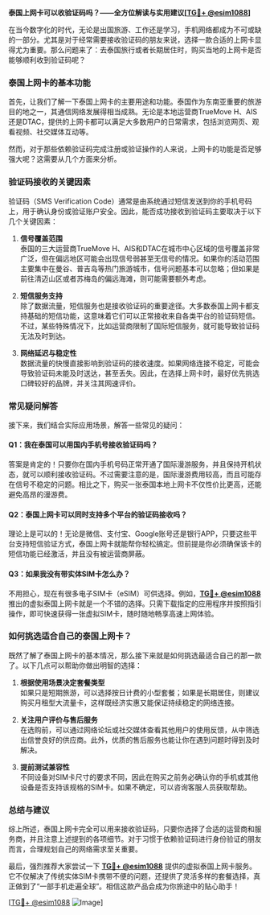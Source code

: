 **泰国上网卡可以收验证码吗？——全方位解读与实用建议[[TG💪+ @esim1088](https://t.me/s/esim1088)]**

在当今数字化的时代，无论是出国旅游、工作还是学习，手机网络都成为不可或缺的一部分。尤其是对于经常需要接收验证码的朋友来说，选择一款合适的上网卡显得尤为重要。那么问题来了：去泰国旅行或者长期居住时，购买当地的上网卡是否能够顺利收到验证码呢？

### **泰国上网卡的基本功能**

首先，让我们了解一下泰国上网卡的主要用途和功能。泰国作为东南亚重要的旅游目的地之一，其通信网络发展得相当成熟。无论是本地运营商TrueMove H、AIS还是DTAC，提供的上网卡都可以满足大多数用户的日常需求，包括浏览网页、观看视频、社交媒体互动等。

然而，对于那些依赖验证码完成注册或验证操作的人来说，上网卡的功能是否足够强大呢？这需要从几个方面来分析。

### **验证码接收的关键因素**

验证码（SMS Verification Code）通常是由系统通过短信发送到你的手机号码上，用于确认身份或验证账户安全。因此，能否成功接收到验证码主要取决于以下几个关键因素：

1. **信号覆盖范围**  
   泰国的三大运营商TrueMove H、AIS和DTAC在城市中心区域的信号覆盖非常广泛，但在偏远地区可能会出现信号弱甚至无信号的情况。如果你的活动范围主要集中在曼谷、普吉岛等热门旅游城市，信号问题基本可以忽略；但如果是前往清迈山区或者苏梅岛的偏远海滩，则可能需要额外考虑。

2. **短信服务支持**  
   除了数据流量，短信服务也是接收验证码的重要途径。大多数泰国上网卡都支持基础的短信功能，这意味着它们可以正常接收来自各类平台的验证码短信。不过，某些特殊情况下，比如运营商限制了国际短信服务，就可能导致验证码无法及时到达。

3. **网络延迟与稳定性**  
   数据流量的快慢直接影响到验证码的接收速度。如果网络连接不稳定，可能会导致验证码未能及时送达，甚至丢失。因此，在选择上网卡时，最好优先挑选口碑较好的品牌，并关注其网速评价。

### **常见疑问解答**

接下来，我们结合实际应用场景，解答一些常见的疑问：

#### **Q1：我在泰国可以用国内手机号接收验证码吗？**
答案是肯定的！只要你在国内手机号码正常开通了国际漫游服务，并且保持开机状态，就可以顺利接收验证码。不过需要注意的是，国际漫游费用较高，而且可能存在信号不稳定的问题。相比之下，购买一张泰国本地上网卡不仅性价比更高，还能避免高昂的漫游费。

#### **Q2：泰国上网卡可以同时支持多个平台的验证码接收吗？**
理论上是可以的！无论是微信、支付宝、Google账号还是银行APP，只要这些平台支持短信验证方式，泰国上网卡就能帮你轻松搞定。但前提是你必须确保该卡的短信功能已经激活，并且没有被运营商屏蔽。

#### **Q3：如果我没有带实体SIM卡怎么办？**
不用担心，现在有很多电子SIM卡（eSIM）可供选择。例如，**[TG💪+ @esim1088](https://t.me/s/esim1088)** 推出的虚拟泰国上网卡就是一个不错的选择。只需下载指定的应用程序并按照指引操作，即可快速获得一张虚拟SIM卡，随时随地畅享高速上网体验。

### **如何挑选适合自己的泰国上网卡？**

既然了解了泰国上网卡的基本情况，那么接下来就是如何挑选最适合自己的那一款了。以下几点可以帮助你做出明智的选择：

1. **根据使用场景决定套餐类型**  
   如果只是短期旅游，可以选择按日计费的小型套餐；如果是长期居住，则建议购买月租型大流量卡，这样既经济实惠又能保证持续稳定的网络连接。

2. **关注用户评价与售后服务**  
   在选购前，可以通过网络论坛或社交媒体查看其他用户的使用反馈，从中筛选出信誉良好的供应商。此外，优质的售后服务也能让你在遇到问题时得到及时解决。

3. **提前测试兼容性**  
   不同设备对SIM卡尺寸的要求不同，因此在购买之前务必确认你的手机或其他设备是否支持该规格的SIM卡。如果不确定，可以咨询客服人员获取帮助。

### **总结与建议**

综上所述，泰国上网卡完全可以用来接收验证码，只要你选择了合适的运营商和服务商，并且注意上述提到的各项细节。对于习惯于依赖验证码进行身份验证的朋友而言，合理规划自己的网络需求至关重要。

最后，强烈推荐大家尝试一下 **[TG💪+ @esim1088](https://t.me/s/esim1088)** 提供的虚拟泰国上网卡服务。它不仅解决了传统实体SIM卡携带不便的问题，还提供了灵活多样的套餐选择，真正做到了“一部手机走遍全球”。相信这款产品会成为你旅途中的贴心助手！

[[TG💪+ @esim1088](https://t.me/s/esim1088) ![Image](https://i.postimg.cc/4NQfJmqS/Snipaste-2025-05-13-00-14-12.png)]